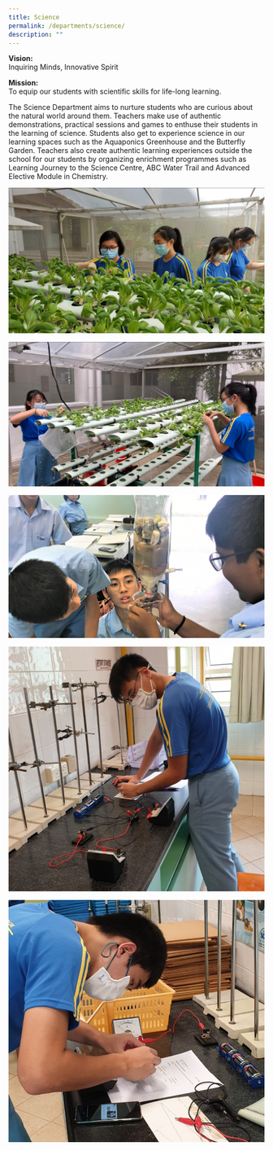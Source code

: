 ```yaml
---
title: Science
permalink: /departments/science/
description: ""
---
```

**Vision:** <br>
Inquiring Minds, Innovative Spirit  
  
  
**Mission:** <br>
To equip our students with scientific skills for life-long learning.    
  
The Science Department aims to nurture students who are curious about the natural world around them. Teachers make use of authentic demonstrations, practical sessions and games to enthuse their students in the learning of science. Students also get to experience science in our learning spaces such as the Aquaponics Greenhouse and the Butterfly Garden. Teachers also create authentic learning experiences outside the school for our students by organizing enrichment programmes such as Learning Journey to the Science Centre, ABC Water Trail and Advanced Elective Module in Chemistry.

![](/images/Departments/Science/2023%20sci%20dept%20pic1.PNG)

![](/images/Departments/Science/2023%20sci%20dept%20pic2.PNG)

![](/images/Departments/Science/2023%20sci%20dept%20pic3.PNG)

![](/images/Departments/Science/2023%20sci%20dept%20pic4.PNG)

![](/images/Departments/Science/2023%20sci%20dept%20pic5.PNG)